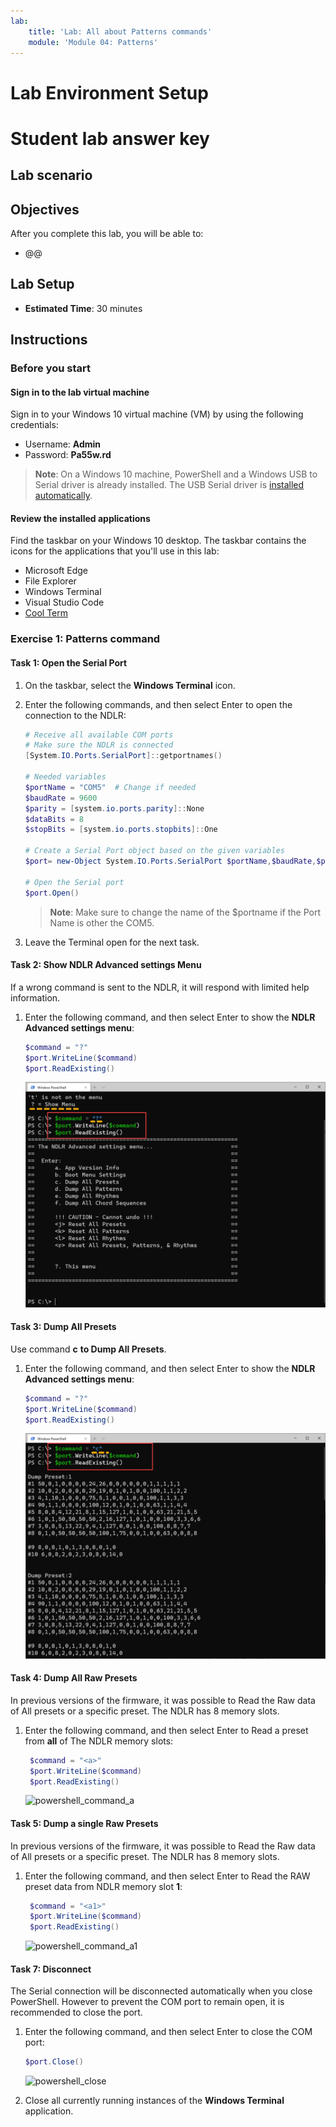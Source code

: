 ```yaml
---
lab:
    title: 'Lab: All about Patterns commands'
    module: 'Module 04: Patterns'
---
```


# Lab Environment Setup
# Student lab answer key

## Lab scenario


## Objectives

After you complete this lab, you will be able to:

- @@

## Lab Setup

  - **Estimated Time**: 30 minutes

## Instructions

### Before you start

#### Sign in to the lab virtual machine
Sign in to your Windows 10 virtual machine (VM) by using the following credentials:

- Username: **Admin**
- Password: **Pa55w.rd**

> **Note**: On a Windows 10 machine, PowerShell and a Windows USB to Serial driver is already installed. The USB Serial driver is [installed automatically](https://docs.microsoft.com/en-us/windows-hardware/drivers/usbcon/usb-driver-installation-based-on-compatible-ids). 

#### Review the installed applications

Find the taskbar on your Windows 10 desktop. The taskbar contains the icons for the applications that you'll use in this lab:

- Microsoft Edge
- File Explorer
- Windows Terminal
- Visual Studio Code
- [Cool Term](https://github.com/Barilium8/The-NDLR-Librarian/wiki/0)

### Exercise 1: Patterns command

#### Task 1: Open the Serial Port

1. On the taskbar, select the **Windows Terminal** icon.
1. Enter the following commands, and then select Enter to open the connection to the NDLR:

    ```PowerShell
    # Receive all available COM ports
    # Make sure the NDLR is connected 
    [System.IO.Ports.SerialPort]::getportnames()

    # Needed variables
    $portName = "COM5"  # Change if needed
    $baudRate = 9600
    $parity = [system.io.ports.parity]::None
    $dataBits = 8
    $stopBits = [system.io.ports.stopbits]::One
    
    # Create a Serial Port object based on the given variables
    $port= new-Object System.IO.Ports.SerialPort $portName,$baudRate,$parity,$dataBits,$stopBits
    
    # Open the Serial port
    $port.Open()
    ```

    > **Note**: Make sure to change the name of the $portname if the Port Name is other the COM5.

1. Leave the Terminal open for the next task.

#### Task 2: Show NDLR Advanced settings Menu

If a wrong command is sent to the NDLR, it will respond with limited help information. 
   
1. Enter the following command, and then select Enter to show the **NDLR Advanced settings menu**:

    ```PowerShell
    $command = "?"
    $port.WriteLine($command)
    $port.ReadExisting()
    ```
    ![powershell_command_a1](images/powershell_showmenu.png)

#### Task 3: Dump All Presets

Use command **c** **to Dump All Presets**. 
  
1. Enter the following command, and then select Enter to show the **NDLR Advanced settings menu**:

    ```PowerShell
    $command = "?"
    $port.WriteLine($command)
    $port.ReadExisting()
    ```

    ![powershell_menu_c](images/powershell_menu_c.png)  

#### Task 4: Dump All Raw Presets

In previous versions of the firmware, it was possible to Read the Raw data of All presets or a specific preset. The NDLR has 8 memory slots.
   
1. Enter the following command, and then select Enter to Read a preset from **all** of The NDLR memory slots:
 
   ```PowerShell
    $command = "<a>"
    $port.WriteLine($command)
    $port.ReadExisting()
    ```
 
   ![powershell_command_a](images/powershell_commanda.png)

#### Task 5: Dump a single Raw Presets

In previous versions of the firmware, it was possible to Read the Raw data of All presets or a specific preset. The NDLR has 8 memory slots.
   
1. Enter the following command, and then select Enter to Read the RAW preset data from NDLR memory slot **1**:
 
   ```PowerShell
    $command = "<a1>"
    $port.WriteLine($command)
    $port.ReadExisting()
    ```
 
   ![powershell_command_a1](images/powershell_commanda1.png)

#### Task 7: Disconnect
The Serial connection will be disconnected automatically when you close PowerShell. However to prevent the COM port to remain open, it is recommended to close the port.

1. Enter the following command, and then select Enter to close the COM port:

    ```PowerShell
    $port.Close()
    ```
 
   ![powershell_close](images/powershell_close.png)

1. Close all currently running instances of the **Windows Terminal** application.